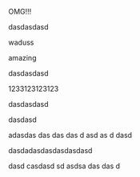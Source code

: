 OMG!!!

dasdasdasd  

waduss

amazing 

dasdasdasd

1233123123123

dasdasdasd

dasdasd

adasdas das das das d asd as d dasd

dasdadasdasdasdasdasd

dasd
casdasd
sd
asdsa
das
das
d
